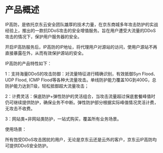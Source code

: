 # **产品概述**

IP高防，是依托京东云安全团队雄厚的技术力量，在京东商城多年攻击防护的实战经验上，推出的一款抗DDoS攻击的安全增值服务。旨在用户遭受大流量的DDoS攻击的情况下，保护用户服务器的安全。

开启IP高防服务后，IP高防的IP地址，将代理用户对源站的访问，使用户源站不再直接暴露在外，从而有效保护源站的安全。

IP高防的产品特性如下：

1：支持海量DDoS的攻击防御：对流量特征进行精确识别，有效抵御Syn Flood、UDP Flood, ICMP Flood等各种大流量攻击。单线防护能力覆盖10G到400G，总防护能力达到T级，轻松抵御超大流量攻击；

2：计费灵活：保底防护+弹性防护的灵活组合，当攻击流量超过保底套餐峰值时仍可继续提供防护，确保业务不中断。弹性防护部分根据实际峰值情况灵活计费，无攻击不收费。

3：网站类+非网站类防护，一站式购买，覆盖所有业务场景。

使用场景：

所有饱受DDoS攻击困扰的用户，无论是京东云还是云外的客户，京东云IP高防均可提供DDoS安全防护。